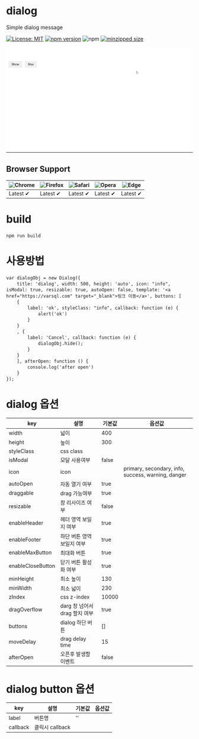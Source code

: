 # dialog

Simple dialog message

[![License: MIT](https://img.shields.io/badge/license-MIT-blue.svg)](https://github.com/darainfo/dara-dialog/blob/main/LICENSE)
[![npm version](https://badge.fury.io/js/dara-dialog.svg)](https://img.shields.io/npm/v/dara-dialog)
![npm](https://img.shields.io/npm/dt/dara-dialog)
[![minzipped size](https://img.shields.io/bundlephobia/minzip/dara-dialog)](https://bundlephobia.com/package/dara-dialog)


<p>
<img src="https://github.com/darainfo/dara-dialog/blob/main/dialogDemo.gif?raw=true"/>
</p>


## Browser Support

![Chrome](https://raw.github.com/alrra/browser-logos/master/src/chrome/chrome_48x48.png) | ![Firefox](https://raw.github.com/alrra/browser-logos/master/src/firefox/firefox_48x48.png) | ![Safari](https://raw.github.com/alrra/browser-logos/master/src/safari/safari_48x48.png) | ![Opera](https://raw.github.com/alrra/browser-logos/master/src/opera/opera_48x48.png) | ![Edge](https://raw.github.com/alrra/browser-logos/master/src/edge/edge_48x48.png)  
--- | --- | --- | --- | --- |  
Latest ✔ | Latest ✔ | Latest ✔ | Latest ✔ | Latest ✔ |  


# build
```
npm run build

```

# 사용방법
```
var dialogObj = new Dialog({
    title: 'dialog', width: 500, height: 'auto', icon: "info", isModal: true, resizable: true, autoOpen: false, template: '<a href="https://varsql.com" target="_blank">링크 이동</a>', buttons: [
    {
        label: 'ok', styleClass: "info", callback: function (e) {
            alert('ok')
        }
    }
    , {
        label: 'Cancel', callback: function (e) {
            dialogObj.hide();
        }
    }
    ], afterOpen: function () {
        console.log('after open')
    }
});
```
  

# dialog 옵션
| key | 설명 | 기본값 | 옵션값 |
|-----|------|-----|-----|
| width | 넓이 | 400 |  |
| height | 높이 | 300 |  |
| styleClass | css class | |  |
| isModal |모달 사용여부  | false |  |
| icon | icon |  | primary, secondary, info, success, warning, danger |
| autoOpen | 자동 열기 여부 | true |  |
| draggable | drag 가능여부 | true |  |
| resizable | 창 리사이즈 여부  | false |  |
| enableHeader | 헤더 영역 보일지 여부  | true |  |
| enableFooter | 하단 버튼 영역 보일지 여부  | true |  |
| enableMaxButton | 최대화 버튼 | true |  |
| enableCloseButton | 닫기 버튼 활성화 여부  | true |  |
| minHeight | 최소 높이 | 130 |  |
| minWidth | 최소 넓이 | 230 |  |
| zIndex | css z-index | 10000 |  |
| dragOverflow | darg 창 넘어서 drag 할지 여부 | true |  |
| buttons | dialog 하단 버튼 | [] |  |
| moveDelay | drag delay time  | 15 |  |
| afterOpen | 오픈후 발생할 이벤트 | false |  |


# dialog button 옵션
| key | 설명 | 기본값 | 옵션값 |
|-----|------|-----|-----|
| label |  버튼명 |  '' |  |
| callback |  클릭시 callback |   |  |

```